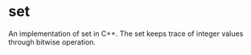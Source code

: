 # set
An implementation of set in C++. The set keeps trace of integer values through bitwise operation.
